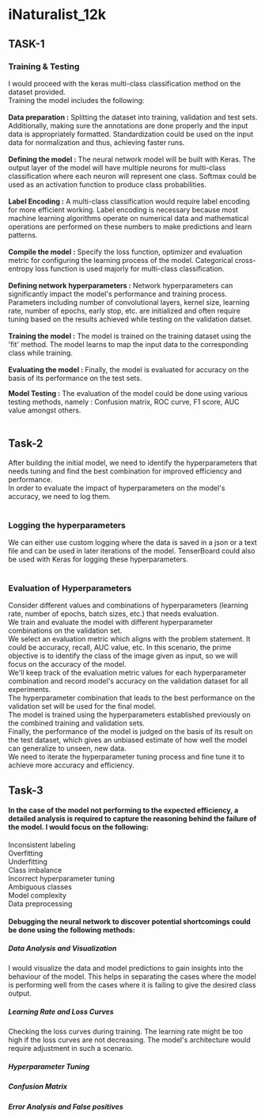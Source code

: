 # iNaturalist_12k
## **TASK-1** <br />
### Training & Testing
I would proceed with the keras multi-class classification method on the dataset provided. <br />
Training the model includes the following: <br /> <br />
**Data preparation :** Splitting the dataset into training, validation and test sets. Additionally, making sure the annotations are done properly and the input data is appropriately formatted. Standardization could be used on the input data for normalization and thus, achieving faster runs. <br /><br />
**Defining the model :** The neural network model will be built with Keras. The output layer of the model will have multiple neurons for multi-class classification where each neuron will represent one class. Softmax could be used as an activation function to produce class probabilities. <br /><br />
**Label Encoding :** A multi-class classification would require label encoding for more efficient working. Label encoding is necessary because most machine learning algorithms operate on numerical data and mathematical operations are performed on these numbers to make predictions and learn patterns. <br /><br />
**Compile the model :** Specify the loss function, optimizer and evaluation metric for configuring the learning process of the model. Categorical cross-entropy loss function is used majorly for multi-class classification. <br /><br />
**Defining network hyperparameters :** Network hyperparameters can significantly impact the model's performance and training process. Parameters including number of convolutional layers, kernel size, learning rate, number of epochs, early stop, etc. are initialized and often require tuning based on the results achieved while testing on the validation datset. <br /><br />
**Training the model :** The model is trained on the training dataset using the 'fit' method. The model learns to map the input data to the corresponding class while training. <br /><br />
**Evaluating the model :** Finally, the model is evaluated for accuracy on the basis of its performance on the test sets. <br />

**Model Testing :** The evaluation of the model could be done using various testing methods, namely : Confusion matrix, ROC curve, F1 score, AUC value amongst others. <br /><br />

## **Task-2** <br />
After building the initial model, we need to identify the hyperparameters that needs tuning and find the best combination for improved efficiency and performance.<br />
In order to evaluate the impact of hyperparameters on the model's accuracy, we need to log them. <br /><br />
### **Logging the hyperparameters** 
We can either use custom logging where the data is saved in a json or a text file and can be used in later iterations of the model.
TenserBoard could also be used with Keras for logging these hyperparameters. <br /><br />
### **Evaluation of Hyperparameters** 
Consider different values and combinations of hyperparameters (learning rate, number of epochs, batch sizes, etc.) that needs evaluation. <br />
We train and evaluate the model with different hyperparameter combinations on the validation set. <br />
We select an evaluation metric which aligns with the problem statement. It could be accuracy, recall, AUC value, etc. In this scenario, the prime objective is to identify the class of the image given as input, so we will focus on the accuracy of the model. <br />
We'll keep track of the evaluation metric values for each hyperparameter combination and record model's accuracy on the validation dataset for all experiments.<br />
The hyperparameter combination that leads to the best performance on the validation set will be used for the final model.<br />
The model is trained using the hyperparameters established previously on the combined training and validation sets.<br />
Finally, the performance of the model is judged on the basis of its result on the test dataset, which gives an unbiased estimate of how well the model can generalize to unseen, new data.<br />
We need to iterate the hyperparameter tuning process and fine tune it to achieve more accuracy and efficiency.<br />

## **Task-3** <br />
#### In the case of the model not performing to the expected efficiency, a detailed analysis is required to capture the reasoning behind the failure of the model. I would focus on the following:<br />
Inconsistent labeling<br />
Overfitting<br />
Underfitting<br />
Class imbalance<br />
Incorrect hyperparameter tuning<br />
Ambiguous classes<br />
Model complexity<br />
Data preprocessing<br />
#### Debugging the neural network to discover potential shortcomings could be done using the following methods: <br />
##### Data Analysis and Visualization
I would visualize the data and model predictions to gain insights into the behaviour of the model. This helps in separating the cases where the model is performing well from the cases where it is failing to give the desired class output. <br />
##### Learning Rate and Loss Curves
Checking the loss curves during training. The learning rate might be too high if the loss curves are not decreasing. The model's architecture would require adjustment in such a scenario. <br />
##### Hyperparameter Tuning<br />
##### Confusion Matrix <br />
##### Error Analysis and False positives <br />
















  						  

